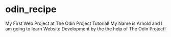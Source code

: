 # odin_recipe

My First Web Project at The Odin Project Tutorial!
My Name is Arnold and I am going to learn Website Development by the the help of The Odin Project!
